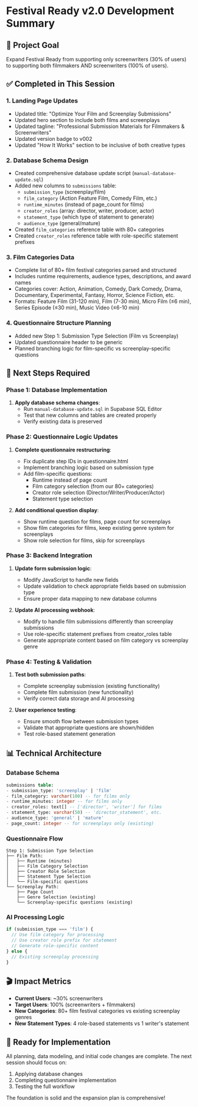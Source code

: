 # Festival Ready v2.0 Development Summary

## 🎯 **Project Goal**
Expand Festival Ready from supporting only screenwriters (30% of users) to supporting both filmmakers AND screenwriters (100% of users).

## ✅ **Completed in This Session**

### **1. Landing Page Updates**
- Updated title: "Optimize Your Film and Screenplay Submissions"
- Updated hero section to include both films and screenplays
- Updated tagline: "Professional Submission Materials for Filmmakers & Screenwriters"
- Updated version badge to v002
- Updated "How It Works" section to be inclusive of both creative types

### **2. Database Schema Design**
- Created comprehensive database update script (`manual-database-update.sql`)
- Added new columns to `submissions` table:
  - `submission_type` (screenplay/film)
  - `film_category` (Action Feature Film, Comedy Film, etc.)
  - `runtime_minutes` (instead of page_count for films)
  - `creator_roles` (array: director, writer, producer, actor)
  - `statement_type` (which type of statement to generate)
  - `audience_type` (general/mature)
- Created `film_categories` reference table with 80+ categories
- Created `creator_roles` reference table with role-specific statement prefixes

### **3. Film Categories Data**
- Complete list of 80+ film festival categories parsed and structured
- Includes runtime requirements, audience types, descriptions, and award names
- Categories cover: Action, Animation, Comedy, Dark Comedy, Drama, Documentary, Experimental, Fantasy, Horror, Science Fiction, etc.
- Formats: Feature Film (31-120 min), Film (7-30 min), Micro Film (≤6 min), Series Episode (≤30 min), Music Video (≤6-10 min)

### **4. Questionnaire Structure Planning**
- Added new Step 1: Submission Type Selection (Film vs Screenplay)
- Updated questionnaire header to be generic
- Planned branching logic for film-specific vs screenplay-specific questions

## 🔧 **Next Steps Required**

### **Phase 1: Database Implementation**
1. **Apply database schema changes**:
   - Run `manual-database-update.sql` in Supabase SQL Editor
   - Test that new columns and tables are created properly
   - Verify existing data is preserved

### **Phase 2: Questionnaire Logic Updates**
1. **Complete questionnaire restructuring**:
   - Fix duplicate step IDs in questionnaire.html
   - Implement branching logic based on submission type
   - Add film-specific questions:
     - Runtime instead of page count
     - Film category selection (from our 80+ categories)
     - Creator role selection (Director/Writer/Producer/Actor)
     - Statement type selection

2. **Add conditional question display**:
   - Show runtime question for films, page count for screenplays
   - Show film categories for films, keep existing genre system for screenplays
   - Show role selection for films, skip for screenplays

### **Phase 3: Backend Integration**
1. **Update form submission logic**:
   - Modify JavaScript to handle new fields
   - Update validation to check appropriate fields based on submission type
   - Ensure proper data mapping to new database columns

2. **Update AI processing webhook**:
   - Modify to handle film submissions differently than screenplay submissions
   - Use role-specific statement prefixes from creator_roles table
   - Generate appropriate content based on film category vs screenplay genre

### **Phase 4: Testing & Validation**
1. **Test both submission paths**:
   - Complete screenplay submission (existing functionality)
   - Complete film submission (new functionality)
   - Verify correct data storage and AI processing

2. **User experience testing**:
   - Ensure smooth flow between submission types
   - Validate that appropriate questions are shown/hidden
   - Test role-based statement generation

## 📊 **Technical Architecture**

### **Database Schema**
```sql
submissions table:
- submission_type: 'screenplay' | 'film'
- film_category: varchar(100) -- for films only
- runtime_minutes: integer -- for films only  
- creator_roles: text[] -- ['director', 'writer'] for films
- statement_type: varchar(50) -- 'director_statement', etc.
- audience_type: 'general' | 'mature'
- page_count: integer -- for screenplays only (existing)
```

### **Questionnaire Flow**
```
Step 1: Submission Type Selection
├── Film Path:
│   ├── Runtime (minutes)
│   ├── Film Category Selection
│   ├── Creator Role Selection  
│   ├── Statement Type Selection
│   └── Film-specific questions
└── Screenplay Path:
    ├── Page Count
    ├── Genre Selection (existing)
    └── Screenplay-specific questions (existing)
```

### **AI Processing Logic**
```javascript
if (submission_type === 'film') {
  // Use film category for processing
  // Use creator role prefix for statement
  // Generate role-specific content
} else {
  // Existing screenplay processing
}
```

## 🎬 **Impact Metrics**
- **Current Users**: ~30% screenwriters
- **Target Users**: 100% (screenwriters + filmmakers)
- **New Categories**: 80+ film festival categories vs existing screenplay genres
- **New Statement Types**: 4 role-based statements vs 1 writer's statement

## 🚀 **Ready for Implementation**
All planning, data modeling, and initial code changes are complete. The next session should focus on:
1. Applying database changes
2. Completing questionnaire implementation
3. Testing the full workflow

The foundation is solid and the expansion plan is comprehensive!

